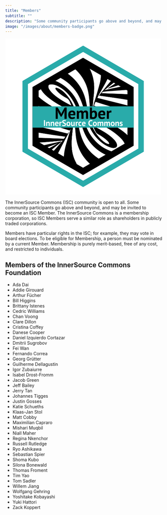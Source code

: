 ```yaml
---
title: "Members"
subtitle: ""
description: "Some community participants go above and beyond, and may be invited to become an ISC Member."
image: "/images/about/members-badge.png"
---
```

<div class="d-flex">
    <img src="/images/about/members-badge.png" title="The InnerSource Commons badge is given to all Members" class="img-fluid mx-auto">
</div>

The InnerSource Commons (ISC) community is open to all. Some community participants go above and beyond, and may be invited to become an ISC Member.
The InnerSource Commons is a membership corporation, so ISC Members serve a similar role as shareholders in publicly traded corporations.

Members have particular rights in the ISC; for example, they may vote in board elections.
To be eligible for Membership, a person must be nominated by a current Member.
Membership is purely merit-based, free of any cost, and restricted to individuals.

## Members of the InnerSource Commons Foundation

* Ada Dai
* Addie Girouard
* Arthur Fücher
* Bill Higgins
* Brittany Istenes
* Cedric Williams
* Chan Voong
* Clare Dillon
* Cristina Coffey
* Danese Cooper
* Daniel Izquierdo Cortazar
* Dmitrii Sugrobov
* Fei Wan
* Fernando Correa
* Georg Gr&#x00FC;tter
* Guilherme Dellagustin
* Igor Zubaiurre 
* Isabel Drost-Fromm
* Jacob Green
* Jeff Bailey
* Jerry Tan
* Johannes Tigges
* Justin Gosses
* Katie Schueths
* Klaas-Jan Stol
* Matt Cobby
* Maximilian Capraro
* Mishari Muqbil
* Niall Maher
* Regina Nkenchor
* Russell Rutledge
* Ryo Ashikawa
* Sebastian Spier
* Shoma Kubo
* Silona Bonewald
* Thomas Froment
* Tim Yao
* Tom Sadler
* Willem Jiang
* Wolfgang Gehring
* Yoshitake Kobayashi
* Yuki Hattori
* Zack Koppert
